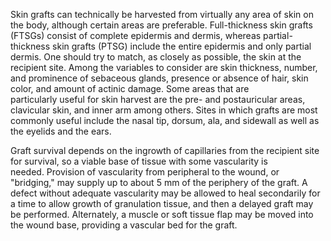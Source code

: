 Skin grafts can technically be harvested from virtually any area of skin on the body, although certain areas are preferable. Full-thickness skin grafts (FTSGs) consist of complete epidermis and dermis, whereas partial-thickness skin grafts (PTSG) include the entire epidermis and only partial dermis. One should try to match, as closely as possible, the skin at the recipient site. Among the variables to consider are skin thickness, number, and prominence of sebaceous glands, presence or absence of hair, skin color, and amount of actinic damage. Some areas that are particularly useful for skin harvest are the pre- and postauricular areas, clavicular skin, and inner arm among others. Sites in which grafts are most commonly useful include the nasal tip, dorsum, ala, and sidewall as well as the eyelids and the ears.

Graft survival depends on the ingrowth of capillaries from the recipient site for survival, so a viable base of tissue with some vascularity is needed. Provision of vascularity from peripheral to the wound, or "bridging," may supply up to about 5 mm of the periphery of the graft. A defect without adequate vascularity may be allowed to heal secondarily for a time to allow growth of granulation tissue, and then a delayed graft may be performed. Alternately, a muscle or soft tissue flap may be moved into the wound base, providing a vascular bed for the graft.